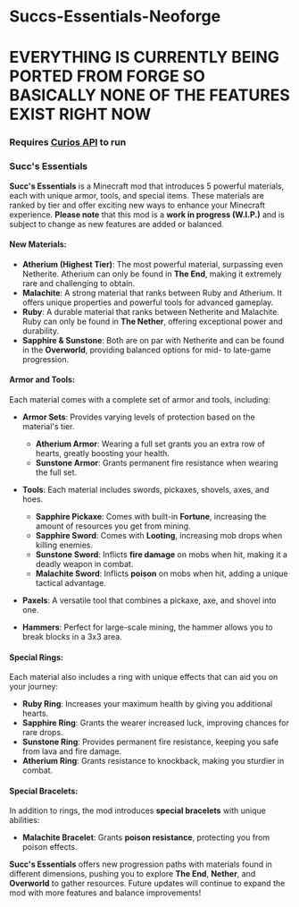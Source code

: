 # Succs-Essentials-Neoforge

# EVERYTHING IS CURRENTLY BEING PORTED FROM FORGE SO BASICALLY NONE OF THE FEATURES EXIST RIGHT NOW

### Requires [Curios API](https://modrinth.com/mod/curios) to run


### **Succ's Essentials**

**Succ's Essentials** is a Minecraft mod that introduces 5 powerful materials, each with unique armor, tools, and special items. These materials are ranked by tier and offer exciting new ways to enhance your Minecraft experience. **Please note** that this mod is a **work in progress (W.I.P.)** and is subject to change as new features are added or balanced.

#### **New Materials**:
- **Atherium (Highest Tier)**: The most powerful material, surpassing even Netherite. Atherium can only be found in **The End**, making it extremely rare and challenging to obtain.
- **Malachite**: A strong material that ranks between Ruby and Atherium. It offers unique properties and powerful tools for advanced gameplay.
- **Ruby**: A durable material that ranks between Netherite and Malachite. Ruby can only be found in **The Nether**, offering exceptional power and durability.
- **Sapphire & Sunstone**: Both are on par with Netherite and can be found in the **Overworld**, providing balanced options for mid- to late-game progression.

#### **Armor and Tools**:
Each material comes with a complete set of armor and tools, including:
- **Armor Sets**: Provides varying levels of protection based on the material's tier.
  - **Atherium Armor**: Wearing a full set grants you an extra row of hearts, greatly boosting your health.
  - **Sunstone Armor**: Grants permanent fire resistance when wearing the full set.
  
- **Tools**: Each material includes swords, pickaxes, shovels, axes, and hoes.
  - **Sapphire Pickaxe**: Comes with built-in **Fortune**, increasing the amount of resources you get from mining.
  - **Sapphire Sword**: Comes with **Looting**, increasing mob drops when killing enemies.
  - **Sunstone Sword**: Inflicts **fire damage** on mobs when hit, making it a deadly weapon in combat.
  - **Malachite Sword**: Inflicts **poison** on mobs when hit, adding a unique tactical advantage.
  
- **Paxels**: A versatile tool that combines a pickaxe, axe, and shovel into one.
- **Hammers**: Perfect for large-scale mining, the hammer allows you to break blocks in a 3x3 area.

#### **Special Rings**:
Each material also includes a ring with unique effects that can aid you on your journey:
- **Ruby Ring**: Increases your maximum health by giving you additional hearts.
- **Sapphire Ring**: Grants the wearer increased luck, improving chances for rare drops.
- **Sunstone Ring**: Provides permanent fire resistance, keeping you safe from lava and fire damage.
- **Atherium Ring**: Grants resistance to knockback, making you sturdier in combat.

#### **Special Bracelets**:
In addition to rings, the mod introduces **special bracelets** with unique abilities:
- **Malachite Bracelet**: Grants **poison resistance**, protecting you from poison effects.

**Succ's Essentials** offers new progression paths with materials found in different dimensions, pushing you to explore **The End**, **Nether**, and **Overworld** to gather resources. Future updates will continue to expand the mod with more features and balance improvements!
